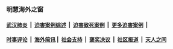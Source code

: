 
### 明慧海外之窗

####  [武汉肺炎](indexes/365.md?t=01082200) &nbsp;|&nbsp;  [迫害案例综述](indexes/328.md?t=01082200) &nbsp;|&nbsp; [迫害致死案例](indexes/277.md?t=01082200)  &nbsp;|&nbsp; [更多迫害案例](indexes/81.md?t=01082200)  &nbsp;|&nbsp; 
####  [时事评论](indexes/251.md?t=01082200) &nbsp;|&nbsp; [海外简讯](indexes/245.md?t=01082200)&nbsp;|&nbsp;  [社会支持](indexes/140.md?t=01082200) &nbsp;|&nbsp; [褒奖决议](indexes/282.md?t=01082200) &nbsp;|&nbsp; [社区报道](indexes/91.md?t=01082200)  &nbsp;|&nbsp; [天人之间](indexes/78.md?t=01082200) 

